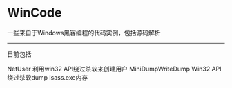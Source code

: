 # WinCode
一些来自于Windows黑客编程的代码实例，包括源码解析

----
目前包括

NetUser 利用win32 API绕过杀软来创建用户
MiniDumpWriteDump Win32 API绕过杀软dump lsass.exe内存
